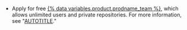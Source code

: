 - Apply for free [{% data variables.product.prodname_team %}](/get-started/learning-about-github/githubs-plans), which allows unlimited users and private repositories. For more information, see "[AUTOTITLE](/education/explore-the-benefits-of-teaching-and-learning-with-github-education/github-global-campus-for-teachers/apply-to-github-global-campus-as-a-teacher)."
